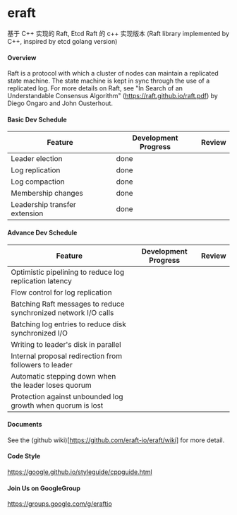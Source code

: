 # eraft
基于 C++ 实现的 Raft, Etcd Raft 的 c++ 实现版本 (Raft library implemented by C++, inspired by etcd golang version)

#### Overview

Raft is a protocol with which a cluster of nodes can maintain a replicated state machine. The state machine is kept in sync through the use of a replicated log. For more details on Raft, see "In Search of an Understandable Consensus Algorithm" (https://raft.github.io/raft.pdf) by Diego Ongaro and John Ousterhout.

#### Basic Dev Schedule

| Feature                       | Development Progress | Review |
| ----------------------------- | -------------------- | ------ |
| Leader election               |          done            |        |
| Log replication               |          done            |        |
| Log compaction                |          done            |        |
| Membership changes            |          done            |        |
| Leadership transfer extension |          done            |        |

#### Advance Dev Schedule

| Feature                                                      | Development Progress | Review |
| ------------------------------------------------------------ | -------------------- | ------ |
| Optimistic pipelining to reduce log replication latency      |                      |        |
| Flow control for log replication                             |                      |        |
| Batching Raft messages to reduce synchronized network I/O calls |                      |        |
| Batching log entries to reduce disk synchronized I/O         |                      |        |
| Writing to leader's disk in parallel                         |                      |        |
| Internal proposal redirection from followers to leader       |                      |        |
| Automatic stepping down when the leader loses quorum         |                      |        |
| Protection against unbounded log growth when quorum is lost  |                      |        |

#### Documents
See the (github wiki)[https://github.com/eraft-io/eraft/wiki] for more detail.

#### Code Style
https://google.github.io/styleguide/cppguide.html

#### Join Us on GoogleGroup

https://groups.google.com/g/eraftio

